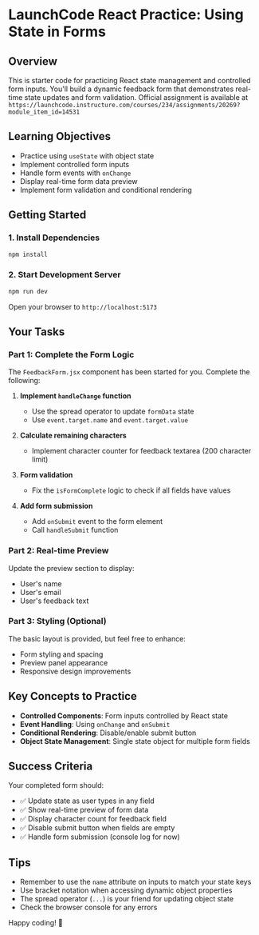 # LaunchCode React Practice: Using State in Forms

## Overview

This is starter code for practicing React state management and controlled form inputs. You'll build a dynamic feedback form that demonstrates real-time state updates and form validation.
Official assignment is available at `https://launchcode.instructure.com/courses/234/assignments/20269?module_item_id=14531`

## Learning Objectives

- Practice using `useState` with object state
- Implement controlled form inputs
- Handle form events with `onChange`
- Display real-time form data preview
- Implement form validation and conditional rendering

## Getting Started

### 1. Install Dependencies

```bash
npm install
```

### 2. Start Development Server

```bash
npm run dev
```

Open your browser to `http://localhost:5173`

## Your Tasks

### Part 1: Complete the Form Logic

The `FeedbackForm.jsx` component has been started for you. Complete the following:

1. **Implement `handleChange` function**
   - Use the spread operator to update `formData` state
   - Use `event.target.name` and `event.target.value`

2. **Calculate remaining characters**
   - Implement character counter for feedback textarea (200 character limit)

3. **Form validation**
   - Fix the `isFormComplete` logic to check if all fields have values

4. **Add form submission**
   - Add `onSubmit` event to the form element
   - Call `handleSubmit` function

### Part 2: Real-time Preview

Update the preview section to display:

- User's name
- User's email  
- User's feedback text

### Part 3: Styling (Optional)

The basic layout is provided, but feel free to enhance:

- Form styling and spacing
- Preview panel appearance
- Responsive design improvements

## Key Concepts to Practice

- **Controlled Components**: Form inputs controlled by React state
- **Event Handling**: Using `onChange` and `onSubmit`
- **Conditional Rendering**: Disable/enable submit button
- **Object State Management**: Single state object for multiple form fields

## Success Criteria

Your completed form should:

- ✅ Update state as user types in any field
- ✅ Show real-time preview of form data
- ✅ Display character count for feedback field
- ✅ Disable submit button when fields are empty
- ✅ Handle form submission (console log for now)

## Tips

- Remember to use the `name` attribute on inputs to match your state keys
- Use bracket notation when accessing dynamic object properties
- The spread operator (`...`) is your friend for updating object state
- Check the browser console for any errors

Happy coding! 🚀
